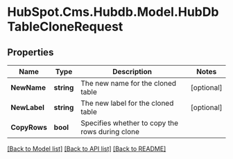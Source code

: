 # HubSpot.Cms.Hubdb.Model.HubDbTableCloneRequest

## Properties

Name | Type | Description | Notes
------------ | ------------- | ------------- | -------------
**NewName** | **string** | The new name for the cloned table | [optional] 
**NewLabel** | **string** | The new label for the cloned table | [optional] 
**CopyRows** | **bool** | Specifies whether to copy the rows during clone | 

[[Back to Model list]](../README.md#documentation-for-models) [[Back to API list]](../README.md#documentation-for-api-endpoints) [[Back to README]](../README.md)

